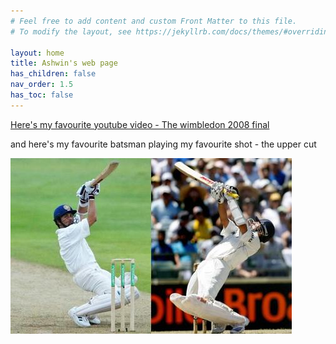 ```yaml
---
# Feel free to add content and custom Front Matter to this file.
# To modify the layout, see https://jekyllrb.com/docs/themes/#overriding-theme-defaults

layout: home
title: Ashwin's web page
has_children: false
nav_order: 1.5
has_toc: false
---
```




[Here's my favourite youtube video - The wimbledon 2008 final](https://www.youtube.com/watch?v=mHsg2M25PzY)

and here's my favourite batsman playing my favourite shot - the upper cut

![Sachin upper cut](./images/Sachin-Tendulkar.jpeg)
